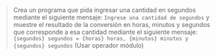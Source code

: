 > Crea un programa que pida ingresar una cantidad en segundos mediante el siguiente mensaje: `Ingrese una cantidad de segundos` y muestre el resultado de la conversión en horas, minutos y segundos que corresponde a esa cantidad mediante el siguiente mensaje: `{segundos} segundos = {horas} horas, {minutos} minutos y {segundos} segundos` (Usar operador módulo)

<style>
  .mu-browser {
    display: none;
  }
</style>